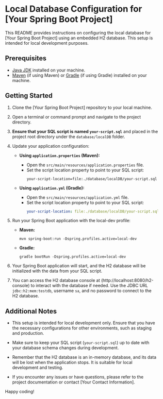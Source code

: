 # Local Database Configuration for [Your Spring Boot Project]

This README provides instructions on configuring the local database for [Your Spring Boot Project] using an embedded H2 database. This setup is intended for local development purposes.

## Prerequisites

- [Java JDK](https://www.oracle.com/java/technologies/javase-downloads.html) installed on your machine.
- [Maven](https://maven.apache.org/download.cgi) (if using Maven) or [Gradle](https://gradle.org/install/) (if using Gradle) installed on your machine.

## Getting Started

1. Clone the [Your Spring Boot Project] repository to your local machine.

2. Open a terminal or command prompt and navigate to the project directory.

3. **Ensure that your SQL script is named `your-script.sql`** and placed in the project root directory under the `database/localDB` folder.

4. Update your application configuration:

   - **Using `application.properties` (Maven):**
     - Open the `src/main/resources/application.properties` file.
     - Set the script location property to point to your SQL script:
       ```properties
       your-script-location=file:./database/localDB/your-script.sql
       ```

   - **Using `application.yml` (Gradle):**
     - Open the `src/main/resources/application.yml` file.
     - Set the script location property to point to your SQL script:
       ```yaml
       your-script-location: file:./database/localDB/your-script.sql
       ```

5. Run your Spring Boot application with the local-dev profile:

   - **Maven:**
     ```
     mvn spring-boot:run -Dspring.profiles.active=local-dev
     ```

   - **Gradle:**
     ```
     gradle bootRun -Dspring.profiles.active=local-dev
     ```

6. Your Spring Boot application will start, and the H2 database will be initialized with the data from your SQL script.

7. You can access the H2 database console at (http://localhost:8080/h2-console) to interact with the database if needed. Use the JDBC URL `jdbc:h2:mem:testdb`, username `sa`, and no password to connect to the H2 database.

## Additional Notes

- This setup is intended for local development only. Ensure that you have the necessary configurations for other environments, such as staging and production.

- Make sure to keep your SQL script (`your-script.sql`) up to date with your database schema changes during development.

- Remember that the H2 database is an in-memory database, and its data will be lost when the application stops. It is suitable for local development and testing.

- If you encounter any issues or have questions, please refer to the project documentation or contact [Your Contact Information].

Happy coding!
